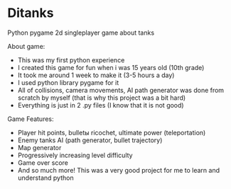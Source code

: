 # Ditanks
Python pygame 2d singleplayer game about tanks

About game:
- This was my first python experience
- I created this game for fun when i was 15 years old (10th grade)
- It took me around 1 week to make it (3-5 hours a day)
- I used python library pygame for it
- All of collisions, camera movements, AI path generator was done from scratch by myself (that is why this project was a bit hard)
- Everything is just in 2 .py files (I know that it is not good)

Game Features:
- Player hit points, bulletы ricochet, ultimate power (teleportation)
- Enemy tanks AI (path generator, bullet trajectory)
- Map generator
- Progressively increasing level difficulty
- Game over score
- And so much more!
This was a very good project for me to learn and understand python
